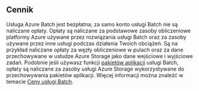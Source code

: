 ## <a name="pricing"></a>Cennik

Usługa Azure Batch jest bezpłatna; za samo konto usługi Batch nie są naliczane opłaty. Opłaty są naliczane za podstawowe zasoby obliczeniowe platformy Azure używane przez rozwiązania usługi Batch oraz za zasoby używane przez inne usługi podczas działania Twoich obciążeń. Są na przykład naliczane opłaty za węzły obliczeniowe w pulach oraz za dane przechowywane w usłudze Azure Storage jako dane wejściowe i wyjściowe zadań. Podobnie jeśli używasz funkcji [pakietów aplikacji](../articles/batch/batch-application-packages.md) usługi Batch, opłaty są naliczane za zasoby usługi Azure Storage wykorzystywane do przechowywania pakietów aplikacji. Więcej informacji można znaleźć w temacie [Ceny usługi Batch](https://azure.microsoft.com/pricing/details/batch/).


<!--HONumber=Dec16_HO5-->


